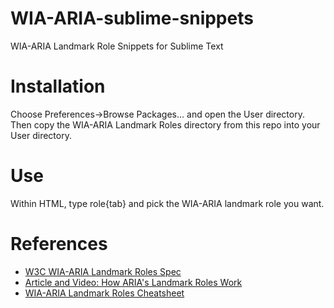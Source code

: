 WIA-ARIA-sublime-snippets
=========================

WIA-ARIA Landmark Role Snippets for Sublime Text

Installation
============

Choose Preferences->Browse Packages... and open the User directory. Then copy the WIA-ARIA Landmark Roles directory from this repo into your User directory.

Use
===

Within HTML, type role{tab} and pick the WIA-ARIA landmark role you want.


References
==========

* [W3C WIA-ARIA Landmark Roles Spec](http://www.w3.org/TR/wai-aria/roles#landmark_roles)
* [Article and Video: How ARIA's Landmark Roles Work](http://www.webmonkey.com/tag/wai-aria/)
* [WIA-ARIA Landmark Roles Cheatsheet](http://mcdlr.com/wai-aria-cheatsheet/)